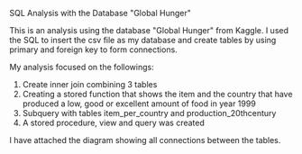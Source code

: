 SQL Analysis with the Database "Global Hunger"

This is an analysis using the database "Global Hunger" from Kaggle.
I used the SQL to insert the csv file as my database and create tables by using primary and foreign key to form connections.

My analysis focused on the followings:
1. Create inner join combining 3 tables
2. Creating a stored function that shows the item and the country that have produced a low, good or excellent amount of food in year 1999
3. Subquery with tables item_per_country and production_20thcentury
4. A stored procedure, view and query was created

I have attached the diagram showing all connections between the tables.
